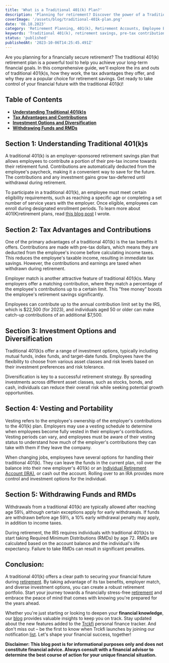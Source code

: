 ```yaml
---
title: 'What is a Traditional 401(k) Plan?'
description: 'Planning for retirement? Discover the power of a Traditional 401(k) account. Learn how to maximize pre-tax contributions, benefit from employer matches, and explore the tax-deferred growth advantages. Secure your financial future with this comprehensive guide to Traditional 401(k) accounts.'
coverImage: '/assets/blog/traditional-401k-plan.png'
date: '08.18.2023'
category: 'Retirement Planning, 401(k), Retirement Accounts, Employee Benefits'
keywords: 'Traditional 401(k), retirement savings, pre-tax contributions, employer match, tax-deferred growth, retirement planning, retirement accounts, financial future'
status: 'published'
publishedAt: '2023-10-06T14:25:45.491Z'
---
```


Are you planning for a financially secure retirement? The traditional 401(k) retirement plan is a powerful tool to help you achieve your long-term financial goals. In this comprehensive guide, we'll explore the ins and outs of traditional 401(k)s, how they work, the tax advantages they offer, and why they are a popular choice for retirement savings. Get ready to take control of your financial future with the traditional 401(k)!

## Table of Contents
- [**Understanding Traditional 401(k)s**](#understanding-401)
- [**Tax Advantages and Contributions**](#tax-advatannges)
- [**Investment Options and Diversification**](#investing-diversification)
- [**Withdrawing Funds and RMDs**](#withdrawing-funds)

## <a name="understanding-401">Section 1: Understanding Traditional 401(k)s</a>
A traditional 401(k) is an employer-sponsored retirement savings plan that allows employees to contribute a portion of their pre-tax income towards their retirement fund. Contributions are automatically deducted from the employee's paycheck, making it a convenient way to save for the future. The contributions and any investment gains grow tax-deferred until withdrawal during retirement.

To participate in a traditional 401(k), an employee must meet certain eligibility requirements, such as reaching a specific age or completing a set number of service years with the employer. Once eligible, employees can enroll during designated enrollment periods. To learn more about 401(K)retirement plans, read [this blog post](/blog/401k-retirement-plans-guide-for-smart-saving) I wrote.

## <a name="tax-advantages">Section 2: Tax Advantages and Contributions</a>
One of the primary advantages of a traditional 401(k) is the tax benefits it offers. Contributions are made with pre-tax dollars, which means they are deducted from the employee's income before calculating income taxes. This reduces the employee's taxable income, resulting in immediate tax savings. However, the contributions and earnings are taxed when withdrawn during retirement.

Employer match is another attractive feature of traditional 401(k)s. Many employers offer a matching contribution, where they match a percentage of the employee's contributions up to a certain limit. This "free money" boosts the employee's retirement savings significantly.

Employees can contribute up to the annual contribution limit set by the IRS, which is $22,500 (for 2023), and individuals aged 50 or older can make catch-up contributions of an additional $7,500.

## <a name="investing-diversification">Section 3: Investment Options and Diversification</a>
Traditional 401(k)s offer a range of investment options, typically including mutual funds, index funds, and target-date funds. Employees have the flexibility to choose from various asset classes and risk levels based on their investment preferences and risk tolerance.

Diversification is key to a successful retirement strategy. By spreading investments across different asset classes, such as stocks, bonds, and cash, individuals can reduce their overall risk while seeking potential growth opportunities.

## <a name="vesting and portability">Section 4: Vesting and Portability</a>
Vesting refers to the employee's ownership of the employer's contributions to the 401(k) plan. Employers may use a vesting schedule to determine when employees become fully vested in their employer's contributions. Vesting periods can vary, and employees must be aware of their vesting status to understand how much of the employer's contributions they can take with them if they leave the company.

When changing jobs, employees have several options for handling their traditional 401(k). They can leave the funds in the current plan, roll over the balance into their new employer's 401(k) or an [Individual Retirement Account (IRA)](/blog/types-of-iras), or cash out the account. Rolling over to an IRA provides more control and investment options for the individual.

## <a name="withdrawing-funds">Section 5: Withdrawing Funds and RMDs</a>
Withdrawals from a traditional 401(k) are typically allowed after reaching age 59½, although certain exceptions apply for early withdrawals. If funds are withdrawn before age 59½, a 10% early withdrawal penalty may apply, in addition to income taxes.

During retirement, the IRS requires individuals with traditional 401(k)s to start taking Required Minimum Distributions (RMDs) by age 72. RMDs are calculated based on the account balance and the individual's life expectancy. Failure to take RMDs can result in significant penalties.

## Conclusion:
A traditional 401(k) offers a clear path to securing your financial future during [retirement](/blog/401k-retirement-plans-guide-for-smart-saving). By taking advantage of its tax benefits, employer match, and diverse investment options, you can create a robust retirement portfolio. Start your journey towards a financially stress-free [retirement](/blog/retirement-planning-understanding-iras-and-401ks) and embrace the peace of mind that comes with knowing you're prepared for the years ahead.

Whether you're just starting or looking to deepen your **financial knowledge**, our [blog](/blog) provides valuable insights to keep you on track. Stay updated about the new features added to the [Trckfi](/) personal finance tracker. And don't miss out – be the first to know when Trckfi launches by joining our notification [list](/#get-notified). Let's shape your financial success, together!

**Disclaimer: This blog post is for informational purposes only and does not constitute financial advice. Always consult with a financial advisor to determine the best course of action for your unique financial situation.**